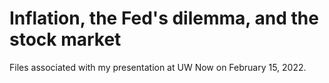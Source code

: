 # Inflation, the Fed's dilemma, and the stock market
Files associated with my presentation at UW Now on February 15, 2022.
